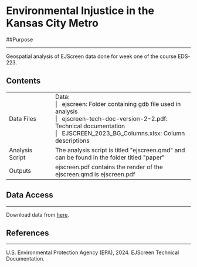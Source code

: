 # Environmental Injustice in the Kansas City Metro

##Purpose
***
Geospatial analysis of EJScreen data done for week one of the course EDS-223.

## Contents
<table>
    <tr>
      <td width="25%">
        Data Files
      </td>
      <td width="75%">
        Data:<br>
          |  &nbsp;&nbsp;ejscreen: Folder containing gdb file used in analysis<br>
          |  &nbsp;&nbsp;ejscreen-tech-doc-version-2-2.pdf: Technical documentation<br>
          |  &nbsp;&nbsp;EJSCREEN_2023_BG_Columns.xlsx: Column descriptions
      </td>
     </tr>
    </tr>
        <td width="25%">
        Analysis Script
      </td>
      <td width="75%">
        The analysis script is titled "ejscreen.qmd" and can be found in the folder titled "paper"
      </td>
    </tr>
    </tr>
        <td width="25%">
        Outputs
      </td>
      <td width="50%">
        ejscreen.pdf contains the render of the ejscreen.qmd is ejscreen.pdf
      </td>
    </tr>
  </table>

## Data Access
***
Download data from [here](https://drive.google.com/file/d/1nG6Nj1bXfzQFOVMO8Km3eNy4SWu1YcIQ/view?usp=sharing).

## References
***
U.S. Environmental Protection Agency (EPA), 2024. EJScreen Technical Documentation.



